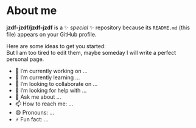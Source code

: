 # About me

**jzdf-jzdf/jzdf-jzdf** is a ✨ _special_ ✨ repository because its `README.md` (this file) appears on your GitHub profile.

Here are some ideas to get you started:
<br/>
But I am too tired to edit them, maybe someday I will write a perfect personal page.

- 🔭 I’m currently working on ...
- 🌱 I’m currently learning ...
- 👯 I’m looking to collaborate on ...
- 🤔 I’m looking for help with ...
- 💬 Ask me about ...
- 📫 How to reach me: ...
- 😄 Pronouns: ...
- ⚡ Fun fact: ...
